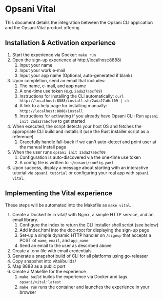 # Opsani Vital

This document details the integration between the Opsani CLI application and the
Opsani Vital product offering.

## Installation & Activation experience

1. Start the experience via Docker: `make run`
1. Open the sign-up experience at http://localhost:8888/
    1. Input your name
    2. Input your work e-mail
    3. Input your app name (Optional, auto-generated if blank)
5. Upon completion, send an email that includes:
    1. The name, e-mail, and app name
    1. A one-time use token (e.g. `2ada27a6cf09`)
    2. Instructions for installing the CLI automatically: 
        `curl http://localhost:8888/install.sh/2ada27a6cf09 | sh`
    3. A link to a help page for installing manually:
        `http://localhost:8888/install`
    4. Instructions for activating if you already have Opsani CLI: 
        Run `opsani init 2ada27a6cf09` to get started
6. When executed, the script detects your host OS and fetches the appropriate
   CLI build and installs it (use the Rust installer script as a reference)
    1. Gracefully handle fall-back if we can't auto-detect and point user at the
       manual install page
7. When the user runs `opsani init 2ada27a6cf09`
    1. Configuration is auto-discovered via the one-time use token
    2. A config file is written to `~/opsani/config.yaml`
9. Upon success, display a message about starting with an interactive tutorial
   via `opsani tutorial` or configuring your real app with `opsani vital`.

## Implementing the Vital experience

These steps will be automated into the Makefile as `make vital`.

1. Create a Dockerfile in vital/ with Nginx, a simple HTTP service, and an email
   library.
    1. Configure the index to return the CLI installer shell script (see below)
    2. Add index.html into the doc-root for displaying the sign-up page
    3. Set-up a simple dynamic HTTP handler on `/signup` that accepts a POST of
       `name`, `email`, and `app_name`
    4. Send an email to the user as described above
2. Create a .env file with email credentials
3. Generate a snapshot build of CLI for all platforms using go-releaser
4. Copy snapshot into vital/builds/
5. Map 8888 as a public port
1. Create a Makefile for the experience
    1. `make build` builds the experience via Docker and tags
       `opsani/vital:latest`
    2. `make run` runs the container and launches the experience in your browser

